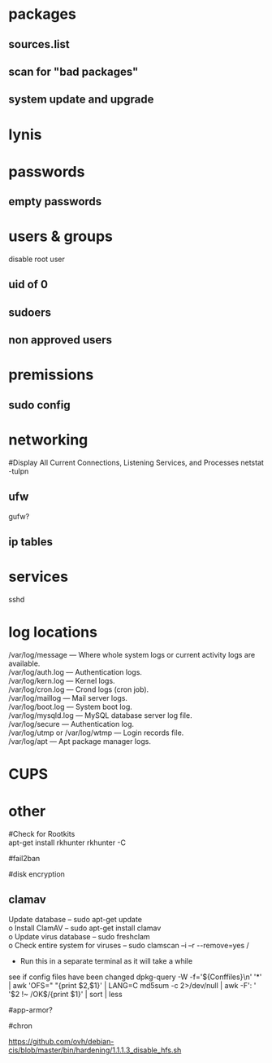 # packages

## sources.list

## scan for "bad packages"

## system update and upgrade

# lynis

# passwords 

## empty passwords

# users & groups
disable root user

## uid of 0

## sudoers

## non approved users

# premissions

## sudo config

# networking
#Display All Current Connections, Listening Services, and Processes
netstat -tulpn

## ufw
gufw?

## ip tables

# services
sshd

# log locations
/var/log/message — Where whole system logs or current activity logs are available.  
/var/log/auth.log — Authentication logs.  
/var/log/kern.log — Kernel logs.  
/var/log/cron.log — Crond logs (cron job).  
/var/log/maillog — Mail server logs.  
/var/log/boot.log — System boot log.  
/var/log/mysqld.log — MySQL database server log file.  
/var/log/secure — Authentication log.  
/var/log/utmp or /var/log/wtmp — Login records file.  
/var/log/apt — Apt package manager logs.  

# CUPS


# other
#Check for Rootkits  
apt-get install rkhunter
rkhunter -C

#fail2ban

#disk encryption

## clamav
Update database – sudo apt-get update  
o Install ClamAV – sudo apt-get install clamav  
o Update virus database – sudo freshclam  
o Check entire system for viruses – sudo clamscan –i –r --remove=yes /  
- Run this in a separate terminal as it will take a while

see if config files have been changed
dpkg-query -W -f='${Conffiles}\n' '*' | awk 'OFS="  "{print $2,$1}' | LANG=C md5sum -c 2>/dev/null | awk -F': ' '$2 !~ /OK$/{print $1}' | sort | less

#app-armor?

#chron

https://github.com/ovh/debian-cis/blob/master/bin/hardening/1.1.1.3_disable_hfs.sh

